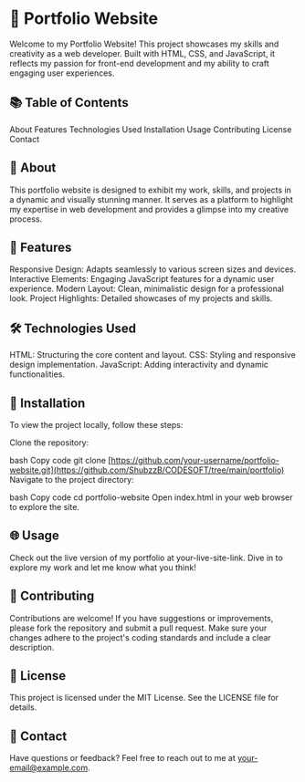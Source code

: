 # 🎨 Portfolio Website
Welcome to my Portfolio Website! This project showcases my skills and creativity as a web developer. Built with HTML, CSS, and JavaScript, it reflects my passion for front-end development and my ability to craft engaging user experiences.

## 📚 Table of Contents
About
Features
Technologies Used
Installation
Usage
Contributing
License
Contact

## 🌟 About
This portfolio website is designed to exhibit my work, skills, and projects in a dynamic and visually stunning manner. It serves as a platform to highlight my expertise in web development and provides a glimpse into my creative process.

## 🚀 Features
Responsive Design: Adapts seamlessly to various screen sizes and devices.
Interactive Elements: Engaging JavaScript features for a dynamic user experience.
Modern Layout: Clean, minimalistic design for a professional look.
Project Highlights: Detailed showcases of my projects and skills.
## 🛠️ Technologies Used
HTML: Structuring the core content and layout.
CSS: Styling and responsive design implementation.
JavaScript: Adding interactivity and dynamic functionalities.
## 🔧 Installation
To view the project locally, follow these steps:

Clone the repository:

bash
Copy code
git clone [https://github.com/your-username/portfolio-website.git](https://github.com/ShubzzB/CODESOFT/tree/main/portfolio)
Navigate to the project directory:

bash
Copy code
cd portfolio-website
Open index.html in your web browser to explore the site.

## 🌐 Usage
Check out the live version of my portfolio at your-live-site-link. Dive in to explore my work and let me know what you think!

## 🤝 Contributing
Contributions are welcome! If you have suggestions or improvements, please fork the repository and submit a pull request. Make sure your changes adhere to the project's coding standards and include a clear description.

## 📝 License
This project is licensed under the MIT License. See the LICENSE file for details.

## 📧 Contact
Have questions or feedback? Feel free to reach out to me at your-email@example.com.

